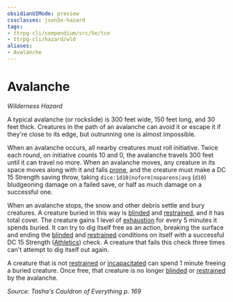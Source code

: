 ```yaml
---
obsidianUIMode: preview
cssclasses: json5e-hazard
tags:
- ttrpg-cli/compendium/src/5e/tce
- ttrpg-cli/hazard/wld
aliases:
- Avalanche
---
```

# Avalanche
*Wilderness Hazard*  

A typical avalanche (or rockslide) is 300 feet wide, 150 feet long, and 30 feet thick. Creatures in the path of an avalanche can avoid it or escape it if they're close to its edge, but outrunning one is almost impossible.

When an avalanche occurs, all nearby creatures must roll initiative. Twice each round, on initiative counts 10 and 0, the avalanche travels 300 feet until it can travel no more. When an avalanche moves, any creature in its space moves along with it and falls [prone](/3-Mechanics/CLI/Rules/conditions.md#Prone), and the creature must make a DC 15 Strength saving throw, taking `dice:1d10|noform|noparens|avg` (`d10`) bludgeoning damage on a failed save, or half as much damage on a successful one.

When an avalanche stops, the snow and other debris settle and bury creatures. A creature buried in this way is [blinded](/3-Mechanics/CLI/Rules/conditions.md#Blinded) and [restrained](/3-Mechanics/CLI/Rules/conditions.md#Restrained), and it has total cover. The creature gains 1 level of [exhaustion](/3-Mechanics/CLI/Rules/conditions.md#Exhaustion) for every 5 minutes it spends buried. It can try to dig itself free as an action, breaking the surface and ending the [blinded](/3-Mechanics/CLI/Rules/conditions.md#Blinded) and [restrained](/3-Mechanics/CLI/Rules/conditions.md#Restrained) conditions on itself with a successful DC 15 Strength ([Athletics](/3-Mechanics/CLI/Rules/skills.md#Athletics)) check. A creature that fails this check three times can't attempt to dig itself out again.

A creature that is not [restrained](/3-Mechanics/CLI/Rules/conditions.md#Restrained) or [incapacitated](/3-Mechanics/CLI/Rules/conditions.md#Incapacitated) can spend 1 minute freeing a buried creature. Once free, that creature is no longer [blinded](/3-Mechanics/CLI/Rules/conditions.md#Blinded) or [restrained](/3-Mechanics/CLI/Rules/conditions.md#Restrained) by the avalanche.

*Source: Tasha's Cauldron of Everything p. 169*
